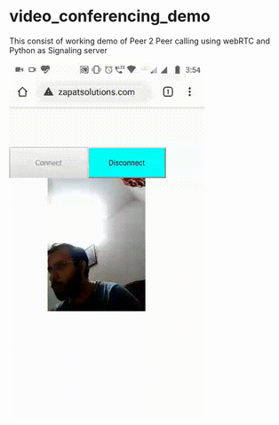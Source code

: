 # video_conferencing_demo
This consist of working demo of Peer 2 Peer calling using webRTC and Python as Signaling server

![til](./src/assets/demogif.gif)

